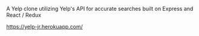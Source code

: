 A Yelp clone utilizing Yelp's API for accurate searches built on Express and React / Redux

https://yelp-jr.herokuapp.com/
